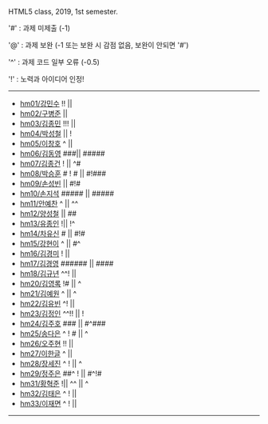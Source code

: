 HTML5 class, 2019, 1st semester.

'#' : 과제 미제출 (-1)

'@' : 과제 보완 (-1 또는 보완 시 감점 없음, 보완이 안되면 '#')

'^' : 과제 코드 일부 오류 (-0.5)

'!' : 노력과 아이디어 인정!

***
- [hm01/강민수](https://github.com/kangminsooKMS/hm01) !! || 
- [hm02/구병준](https://github.com/GubyeongJun/hm02) || 
- [hm03/김종민](https://github.com/ghs1472/hm03) !!! ||
- [hm04/박성철](https://github.com/parkseongcheol/hm04) || !
- [hm05/이창호](https://github.com/lchho96/hm05) ^ ||
- [hm06/김동영](https://github.com/badaral/hm06) ###|| #####
- [hm07/김종건](https://github.com/kjg9704/hm07) ! || ^#
- [hm08/박승훈](https://github.com/wirrinomp12/hm08) # ! # || #!###
- [hm09/손성빈](https://github.com/ijseongbin/hm09) || #!#
- [hm10/손지석](https://github.com/SonJiSeok8904/hm10) ##### || #####
- [hm11/안예찬](https://github.com/dksdpcks1/hm11) ^ || ^^
- [hm12/양성철](https://github.com/YANGSUNGCHUL/hm12) || ##
- [hm13/유종인](https://github.com/yujongin/hm13) !|| !^
- [hm14/차유신](https://github.com/Usin96/hm14) # || #!#
- [hm15/강현이](https://github.com/Hyeonyi9081/hm15) ^ || #^
- [hm16/김경미](https://github.com/kyungmi0120/hm16) ! || 
- [hm17/김경영](https://github.com/IjuHM17/hm17) ###### || ####
- [hm18/김규년](https://github.com/kgn4746/hm18) ^^! ||
- [hm20/김영록](https://github.com/septempeccatis/hm20) !# || ^
- [hm21/김예원](https://github.com/yewon1621/hm21) ^ || ^
- [hm22/김유빈](https://github.com/kybb0709/hm22) ^! ||
- [hm23/김정인](https://github.com/ruby723/hm23) ^^!! || !
- [hm24/김주호](https://github.com/juhokim121/hm24) ### || #^###
- [hm25/송다은](https://github.com/daeun99/hm25) ^ ! # || ^
- [hm26/오주현](https://github.com/wngus0317/hm26) !! ||
- [hm27/이한글](https://github.com/hangle9449/hm27) ^ || 
- [hm28/장세진](https://github.com/sejin573/hm28) ^ ! || ^
- [hm29/정주은](https://github.com/jueun111/hm29) ##^ ! || #^!#
- [hm31/황혁준](https://github.com/FL08/HM31) !|| ^^ || ^
- [hm32/김태은](https://github.com/appekm/hm32) ^ ! ||
- [hm33/이재면](https://github.com/JaeMyeon/hm33) ^ ! || 
***

